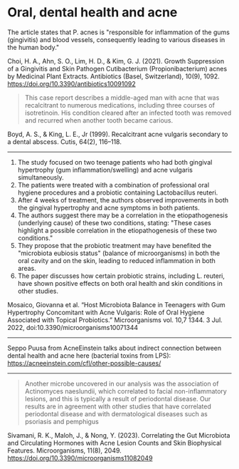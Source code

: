 # Oral, dental health and acne

The article states that P. acnes is "responsible for inflammation of the gums (gingivitis) and blood vessels, consequently leading to various diseases in the human body."

Choi, H. A., Ahn, S. O., Lim, H. D., & Kim, G. J. (2021). Growth Suppression of a Gingivitis and Skin Pathogen Cutibacterium (Propionibacterium) acnes by Medicinal Plant Extracts. Antibiotics (Basel, Switzerland), 10(9), 1092. https://doi.org/10.3390/antibiotics10091092

> This case report describes a middle-aged man with acne that was recalcitrant to numerous medications, including three courses of isotretinoin. His condition cleared after an infected tooth was removed and recurred when another tooth became carious.

Boyd, A. S., & King, L. E., Jr (1999). Recalcitrant acne vulgaris secondary to a dental abscess. Cutis, 64(2), 116–118.

---

1. The study focused on two teenage patients who had both gingival hypertrophy (gum inflammation/swelling) and acne vulgaris simultaneously.
2. The patients were treated with a combination of professional oral hygiene procedures and a probiotic containing Lactobacillus reuteri.
3. After 4 weeks of treatment, the authors observed improvements in both the gingival hypertrophy and acne symptoms in both patients.
4. The authors suggest there may be a correlation in the etiopathogenesis (underlying cause) of these two conditions, stating: "These cases highlight a possible correlation in the etiopathogenesis of these two conditions."
5. They propose that the probiotic treatment may have benefited the "microbiota eubiosis status" (balance of microorganisms) in both the oral cavity and on the skin, leading to reduced inflammation in both areas.
6. The paper discusses how certain probiotic strains, including L. reuteri, have shown positive effects on both oral health and skin conditions in other studies.

Mosaico, Giovanna et al. “Host Microbiota Balance in Teenagers with Gum Hypertrophy Concomitant with Acne Vulgaris: Role of Oral Hygiene Associated with Topical Probiotics.” Microorganisms vol. 10,7 1344. 3 Jul. 2022, doi:10.3390/microorganisms10071344

---

Seppo Puusa from AcneEinstein talks about indirect connection between dental health and acne here (bacterial toxins from LPS): https://acneeinstein.com/cfl/other-possible-causes/

---

> Another microbe uncovered in our analysis was the association of Actinomyces naeslundii, which correlated to facial non-inflammatory lesions, and this is typically a result of periodontal disease. Our results are in agreement with other studies that have correlated periodontal disease and with dermatological diseases such as psoriasis and pemphigus

Sivamani, R. K., Maloh, J., & Nong, Y. (2023). Correlating the Gut Microbiota and Circulating Hormones with Acne Lesion Counts and Skin Biophysical Features. Microorganisms, 11(8), 2049. https://doi.org/10.3390/microorganisms11082049
